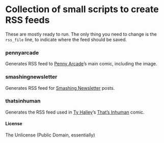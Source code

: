 # Collection of small scripts to create RSS feeds

These are mostly ready to run. The only thing you need to change is the `rss_file` line, to indicate where the feed should be saved.

### pennyarcade
Generates RSS feed to [Penny Arcade](http://penny-arcade.com/)’s main comic, including the image.

### smashingnewsletter
Generates RSS feed for [Smashing Newsletter](http://www.smashingmagazine.com/the-smashing-newsletter/) posts.

### thatsinhuman
Generates the RSS feed used in [Ty Halley](https://twitter.com/tyhalley)’s [That’s Inhuman](http://thatsinhuman.com/) comic.

#### License
The Unlicense (Public Domain, essentially)
